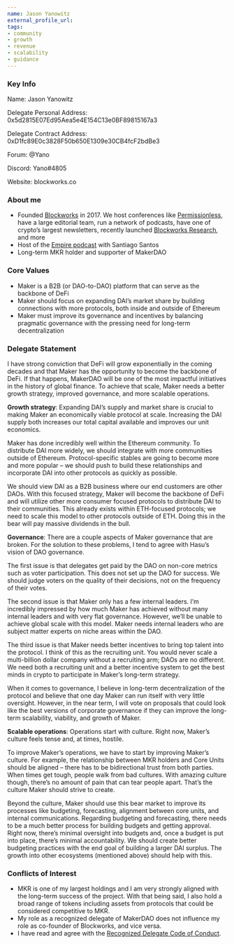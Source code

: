 ```yaml
---
name: Jason Yanowitz
external_profile_url:
tags: 
- community
- growth
- revenue
- scalability
- guidance
---
```


### Key Info

Name: Jason Yanowitz

Delegate Personal Address: 0x5d2815E07Ed95Aea5e4E154C13e0BF89815167a3

Delegate Contract Address: 
0xD1fc89E0c3828F50b650E1309e30CB4fcF2bdBe3

Forum: @Yano

Discord: Yano#4805

Website: blockworks.co


### About me

- Founded [Blockworks](https://blockworks.co/) in 2017. We host conferences like [Permissionless](https://blockworks.co/events/permissionless/), have a large editorial team, run a network of podcasts, have one of crypto’s largest newsletters, recently launched [Blockworks Research](https://www.blockworksresearch.com/), and more
- Host of the [Empire podcast](https://blockworks.co/podcasts/empire/) with Santiago Santos
- Long-term MKR holder and supporter of MakerDAO

### Core Values

- Maker is a B2B (or DAO-to-DAO) platform that can serve as the backbone of DeFi
- Maker should focus on expanding DAI’s market share by building connections with more protocols, both inside and outside of Ethereum
- Maker must improve its governance and incentives by balancing pragmatic governance with the pressing need for long-term decentralization

### Delegate Statement

I have strong conviction that DeFi will grow exponentially in the coming decades and that Maker has the opportunity to become the backbone of DeFi. If that happens, MakerDAO will be one of the most impactful initiatives in the history of global finance. To achieve that scale, Maker needs a better growth strategy, improved governance, and more scalable operations.

**Growth strategy**: Expanding DAI’s supply and market share is crucial to making Maker an economically viable protocol at scale. Increasing the DAI supply both increases our total capital available and improves our unit economics.

Maker has done incredibly well within the Ethereum community. To distribute DAI more widely, we should integrate with more communities outside of Ethereum. Protocol-specific stables are going to become more and more popular – we should push to build these relationships and incorporate DAI into other protocols as quickly as possible.

We should view DAI as a B2B business where our end customers are other DAOs. With this focused strategy, Maker will become the backbone of DeFi and will utilize other more consumer focused protocols to distribute DAI to their communities. This already exists within ETH-focused protocols; we need to scale this model to other protocols outside of ETH. Doing this in the bear will pay massive dividends in the bull.

**Governance**: There are a couple aspects of Maker governance that are broken. For the solution to these problems, I tend to agree with Hasu’s vision of DAO governance.

The first issue is that delegates get paid by the DAO on non-core metrics such as voter participation. This does not set up the DAO for success. We should judge voters on the quality of their decisions, not on the frequency of their votes. 

The second issue is that Maker only has a few internal leaders. I’m incredibly impressed by how much Maker has achieved without many internal leaders and with very flat governance. However, we’ll be unable to achieve global scale with this model. Maker needs internal leaders who are subject matter experts on niche areas within the DAO.

The third issue is that Maker needs better incentives to bring top talent into the protocol. I think of this as the recruiting unit. You would never scale a multi-billion dollar company without a recruiting arm; DAOs are no different. We need both a recruiting unit and a better incentive system to get the best minds in crypto to participate in Maker’s long-term strategy.

When it comes to governance, I believe in long-term decentralization of the protocol and believe that one day Maker can run itself with very little oversight. However, in the near term, I will vote on proposals that could look like the best versions of corporate governance if they can improve the long-term scalability, viability, and growth of Maker.

**Scalable operations**: Operations start with culture. Right now, Maker’s culture feels tense and, at times, hostile.

To improve Maker’s operations, we have to start by improving Maker’s culture. For example, the relationship between MKR holders and Core Units should be aligned – there has to be bidirectional trust from both parties. When times get tough, people walk from bad cultures. With amazing culture though, there’s no amount of pain that can tear people apart. That’s the culture Maker should strive to create.

Beyond the culture, Maker should use this bear market to improve its processes like budgeting, forecasting, alignment between core units, and internal communications. Regarding budgeting and forecasting, there needs to be a much better process for building budgets and getting approval. Right now, there’s minimal oversight into budgets and, once a budget is put into place, there’s minimal accountability. We should create better budgeting practices with the end goal of building a larger DAI surplus. The growth into other ecosystems (mentioned above) should help with this.


### Conflicts of Interest

- MKR is one of my largest holdings and I am very strongly aligned with the long-term success of the project. With that being said, I also hold a broad range of tokens including assets from protocols that could be considered competitive to MKR.
- My role as a recognized delegate of MakerDAO does not influence my role as co-founder of Blockworks, and vice versa.
- I have read and agree with the [Recognized Delegate Code of Conduct](https://manual.makerdao.com/governance/what-is-delegation/delegates-code).
